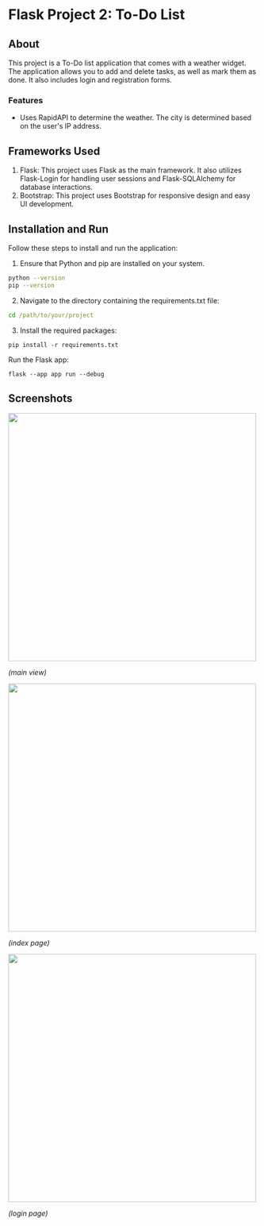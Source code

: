 # Flask Project 2: To-Do List

## About
This project is a To-Do list application that comes with a weather widget. The application allows you to add and delete tasks, as well as mark them as done. It also includes login and registration forms.

### Features
- Uses RapidAPI to determine the weather. The city is determined based on the user's IP address.

## Frameworks Used
1. Flask: This project uses Flask as the main framework. It also utilizes Flask-Login for handling user sessions and Flask-SQLAlchemy for database interactions.
2. Bootstrap: This project uses Bootstrap for responsive design and easy UI development.

## Installation and Run

Follow these steps to install and run the application:
1. Ensure that Python and pip are installed on your system.
```bash
python --version
pip --version
```
2. Navigate to the directory containing the requirements.txt file:
```cmd
cd /path/to/your/project
```

3. Install the required packages:
```
pip install -r requirements.txt
```

Run the Flask app:
```
flask --app app run --debug  
```

## Screenshots
<img src="https://github.com/anbrikzone/Flask-2-Project/assets/2174324/3e0a18ca-12e0-4609-8e48-c74f776cbb00" width="500">

*(main view)*

<img src="https://github.com/anbrikzone/Flask-2-Project/assets/2174324/009decc8-557c-43a2-9380-ffe641631621" width="500">

*(index page)*

<img src="https://github.com/anbrikzone/Flask-2-Project/assets/2174324/17febdc9-b6ce-40e7-8931-b1106219004f" width="500">

*(login page)*
